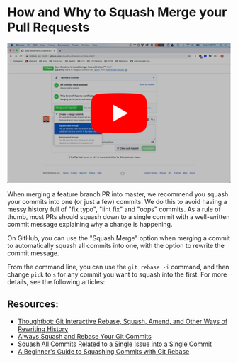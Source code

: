 # How and Why to Squash Merge your Pull Requests

[![How and Why to Squash Merge your Pull Requests](./thumbnail.png)](https://www.youtube.com/watch?v=41EITMtWUZM "How and Why to Squash Merge your Pull Requests")

When merging a feature branch PR into master, we recommend you squash your commits into one (or just a few) commits. We do this to avoid having a messy history full of "fix typo", "lint fix" and "oops" commits. As a rule of thumb, most PRs should squash down to a single commit with a well-written commit message explaining why a change is happening.

On GitHub, you can use the "Squash Merge" option when merging a commit to automatically squash all commits into one, with the option to rewrite the commit message.

From the command line, you can use the `git rebase -i` command, and then change `pick` to `s` for any commit you want to squash into the first. For more details, see the following articles:

## Resources:

- [Thoughtbot: Git Interactive Rebase, Squash, Amend, and Other Ways of Rewriting History](https://thoughtbot.com/blog/git-interactive-rebase-squash-amend-rewriting-history)
- [Always Squash and Rebase Your Git Commits](https://blog.carbonfive.com/2017/08/28/always-squash-and-rebase-your-git-commits/)
- [Squash All Commits Related to a Single Issue into a Single Commit](https://github.com/todotxt/todo.txt-android/wiki/Squash-All-Commits-Related-to-a-Single-Issue-into-a-Single-Commit)
- [A Beginner's Guide to Squashing Commits with Git Rebase](https://medium.com/@slamflipstrom/a-beginners-guide-to-squashing-commits-with-git-rebase-8185cf6e62ec)
